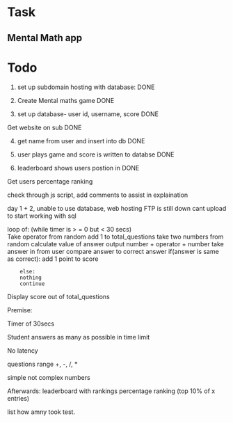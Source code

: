 # Task
## Mental Math app
 
# Todo
1. set up subdomain hosting with database: DONE

2. Create Mental maths game DONE

3. set up database- user id, username, score DONE

Get website on sub DONE

4. get name from user and insert into db DONE

5. user plays game and score is written to databse DONE

6. leaderboard shows users postion in  DONE

Get users percentage ranking






check through js script, add comments to assist in explaination



day 1 + 2, unable to use database, web hosting FTP is still down cant upload to start working with sql





loop of: (while timer is > = 0 but < 30 secs)	
Take operator from random
	add 1 to total_questions
	take two numbers from random
	calculate value of answer
	output number + operator + number
	take answer in from user
	compare answer to correct answer
		if(answer is same as correct):
			add 1 point to score

		else:
		nothing
		continue
			

Display score out of total_questions












Premise:

Timer of 30secs

Student answers as many as possible in time limit

No latency

questions range +, -, /, *

simple not complex numbers

Afterwards:
leaderboard
with rankings
percentage ranking (top 10% of x entries)

list how amny took test.


